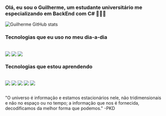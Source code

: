 ### Olá, eu sou o Guilherme, um estudante universitário me especializando em BackEnd com C# 🙋🏼‍♂️

![Guilherme GitHub stats](https://github-readme-stats.vercel.app/api?username=gui-borba&show_icons=true&theme=radical)

### Tecnologias que eu uso no meu dia-a-dia

<div style="display: inline_block"></br>
    <img align="center" src="https://img.shields.io/badge/C%23-239120?style=for-the-badge&logo=c-sharp&logoColor=white">
    <img align="center" src="https://img.shields.io/badge/.NET-5C2D91?style=for-the-badge&logo=.net&logoColor=white">
    <img align="center" src="https://img.shields.io/badge/PostgreSQL-316192?style=for-the-badge&logo=postgresql&logoColor=white">
</div>

### Tecnologias que estou aprendendo

<div style="display: inline_block"></br>
    <img align="center" src="https://img.shields.io/badge/JavaScript-F7DF1E?style=for-the-badge&logo=javascript&logoColor=black">
    <img align="center" src="https://img.shields.io/badge/Node.js-43853D?style=for-the-badge&logo=node.js&logoColor=white">
    <img align="center" src="https://img.shields.io/badge/HTML5-E34F26?style=for-the-badge&logo=html5&logoColor=white">
    <img align="center" src="https://img.shields.io/badge/CSS3-1572B6?style=for-the-badge&logo=css3&logoColor=white">
    <img align="center" src="https://img.shields.io/badge/React-20232A?style=for-the-badge&logo=react&logoColor=61DAFB">
</div><br/>

"O universo é informação e estamos estacionários nele, não tridimensionais e não no espaço ou no tempo; a informação que nos é fornecida, decodificamos da melhor forma que podemos." -PKD
